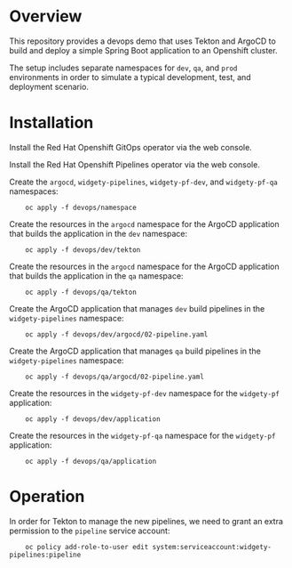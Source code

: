 # Overview

This repository provides a devops demo that uses Tekton and ArgoCD to build and deploy a simple Spring Boot application to an Openshift cluster.

The setup includes separate namespaces for `dev`, `qa`, and `prod` environments in order to simulate a typical development, test, and deployment scenario.

# Installation
Install the Red Hat Openshift GitOps operator via the web console.

Install the Red Hat Openshift Pipelines operator via the web console.

Create the `argocd`, `widgety-pipelines`, `widgety-pf-dev`, and `widgety-pf-qa` namespaces:
```
    oc apply -f devops/namespace
```
Create the resources in the `argocd` namespace for the ArgoCD application that builds the application in the `dev` namespace:
```
    oc apply -f devops/dev/tekton
```
Create the resources in the `argocd` namespace for the ArgoCD application that builds the application in the `qa` namespace:
```
    oc apply -f devops/qa/tekton
```
Create the ArgoCD application that manages `dev` build pipelines in the `widgety-pipelines` namespace:
```
    oc apply -f devops/dev/argocd/02-pipeline.yaml
```
Create the ArgoCD application that manages `qa` build pipelines in the `widgety-pipelines` namespace:
```
    oc apply -f devops/qa/argocd/02-pipeline.yaml
```
Create the resources in the `widgety-pf-dev` namespace for the `widgety-pf` application:
```
    oc apply -f devops/dev/application
```
Create the resources in the `widgety-pf-qa` namespace for the `widgety-pf` application:
```
    oc apply -f devops/qa/application
```

# Operation
In order for Tekton to manage the new pipelines, we need to grant an extra permission to the `pipeline` service account:
```
    oc policy add-role-to-user edit system:serviceaccount:widgety-pipelines:pipeline
```


